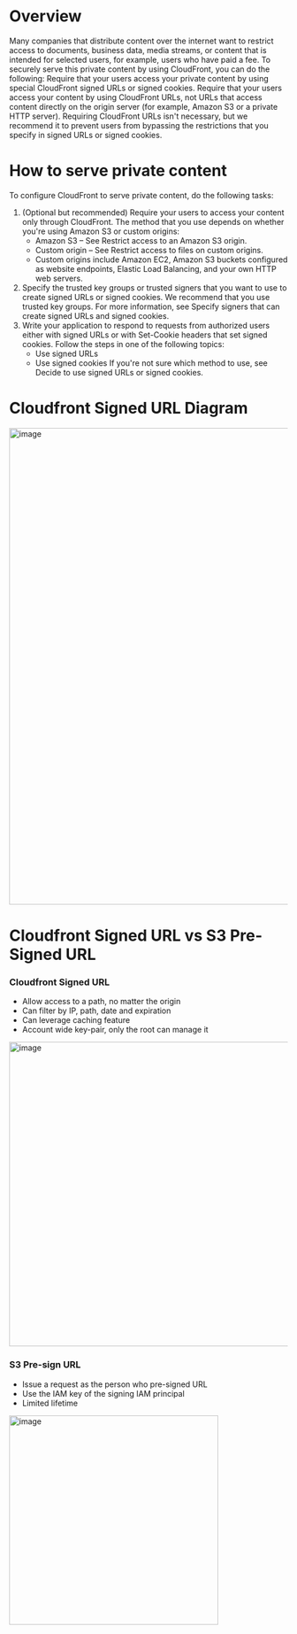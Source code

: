 # Overview
Many companies that distribute content over the internet want to restrict access to documents, business data, media streams, or content that is intended for selected users, for example, users who have paid a fee. To securely serve this private content by using CloudFront, you can do the following:
Require that your users access your private content by using special CloudFront signed URLs or signed cookies.
Require that your users access your content by using CloudFront URLs, not URLs that access content directly on the origin server (for example, Amazon S3 or a private HTTP server). Requiring CloudFront URLs isn't necessary, but we recommend it to prevent users from bypassing the restrictions that you specify in signed URLs or signed cookies.

# How to serve private content

To configure CloudFront to serve private content, do the following tasks:
1. (Optional but recommended) Require your users to access your content only through CloudFront. The method that you use depends on whether you're using Amazon S3 or custom origins:
    - Amazon S3 – See Restrict access to an Amazon S3 origin.
    - Custom origin – See Restrict access to files on custom origins.
    - Custom origins include Amazon EC2, Amazon S3 buckets configured as website endpoints, Elastic Load Balancing, and your own HTTP web servers.
2. Specify the trusted key groups or trusted signers that you want to use to create signed URLs or signed cookies. We recommend that you use trusted key groups. For more information, see Specify signers that can create signed URLs and signed cookies.
3. Write your application to respond to requests from authorized users either with signed URLs or with Set-Cookie headers that set signed cookies. Follow the steps in one of the following topics:
    - Use signed URLs
    - Use signed cookies
If you're not sure which method to use, see Decide to use signed URLs or signed cookies.

# Cloudfront Signed URL Diagram
<img width="861" alt="image" src="https://github.com/user-attachments/assets/0fec311c-87a1-4d6d-81d8-6cf48edfd7bb" />

# Cloudfront Signed URL vs S3 Pre-Signed URL
### Cloudfront Signed URL
- Allow access to a path, no matter the origin
- Can filter by IP, path, date and expiration
- Can leverage caching feature
- Account wide key-pair, only the root can manage it
<img width="550" alt="image" src="https://github.com/user-attachments/assets/90ac3aed-b5af-4b25-9e53-845eb6f53b24" />


### S3 Pre-sign URL
- Issue a request as the person who pre-signed URL
- Use the IAM key of the signing IAM principal
- Limited lifetime
<img width="378" alt="image" src="https://github.com/user-attachments/assets/c1c8ecaa-dafb-4c35-b5e0-c9df21a71272" />

